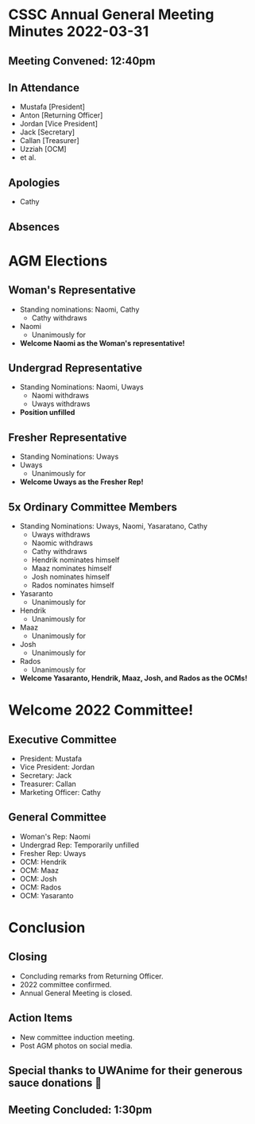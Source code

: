 # CSSC Annual General Meeting Minutes 2022-03-31
## Meeting Convened: 12:40pm

## In Attendance
- Mustafa [President]
- Anton [Returning Officer]
- Jordan [Vice President]
- Jack [Secretary]
- Callan [Treasurer]
- Uzziah [OCM]
- et al.

## Apologies
- Cathy

## Absences

# AGM Elections

## Woman's Representative
- Standing nominations: Naomi, Cathy
	- Cathy withdraws
- Naomi
	- Unanimously for
- **Welcome Naomi as the Woman's representative!**

## Undergrad Representative
- Standing Nominations: Naomi, Uways
	- Naomi withdraws
	- Uways withdraws
- **Position unfilled**

## Fresher Representative
- Standing Nominations: Uways
- Uways
	- Unanimously for
- **Welcome Uways as the Fresher Rep!**

## 5x Ordinary Committee Members
- Standing Nominations: Uways, Naomi, Yasaratano, Cathy
	- Uways withdraws
	- Naomic withdraws
	- Cathy withdraws
	- Hendrik nominates himself
	- Maaz nominates himself
	- Josh nominates himself
	- Rados nominates himself
- Yasaranto
	- Unanimously for
- Hendrik
	- Unanimously for
- Maaz
	- Unanimously for
- Josh
	- Unanimously for
- Rados
	- Unanimously for
- **Welcome Yasaranto, Hendrik, Maaz, Josh, and Rados as the OCMs!**

# Welcome 2022 Committee!
## Executive Committee
- President: Mustafa
- Vice President: Jordan
- Secretary: Jack
- Treasurer: Callan
- Marketing Officer: Cathy

## General Committee
- Woman's Rep: Naomi
- Undergrad Rep: Temporarily unfilled
- Fresher Rep: Uways
- OCM: Hendrik
- OCM: Maaz
- OCM: Josh
- OCM: Rados 
- OCM: Yasaranto

# Conclusion

## Closing
- Concluding remarks from Returning Officer.
- 2022 committee confirmed.
- Annual General Meeting is closed.

## Action Items
- New committee induction meeting.
- Post AGM photos on social media.

## Special thanks to UWAnime for their generous sauce donations 🥰

## Meeting Concluded: 1:30pm
